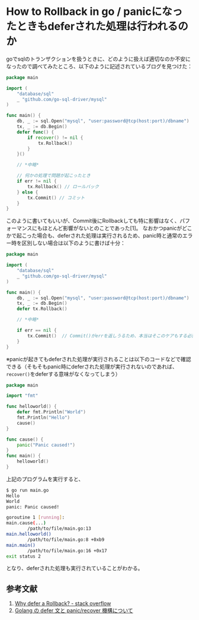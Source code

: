 # How to Rollback in go / panicになったときもdeferされた処理は行われるのか

goでsqlのトランザクションを扱うときに、どのように扱えば適切なのか不安になったので調べてみたところ、以下のように記述されているブログを見つけた：

```go
package main

import (
    "database/sql"
    _ "github.com/go-sql-driver/mysql"
)

func main() {
	db, _ := sql.Open("mysql", "user:password@tcp(host:port)/dbname")
	tx, _ := db.Begin()
	defer func() {
		if recover() != nil {
			tx.Rollback()
		}
	}()

	// *中略*

	// 何かの処理で問題が起こったとき
	if err != nil {
		tx.Rollback() // ロールバック
	} else {
		tx.Commit() // コミット
	}
}

```

このように書いてもいいが、Commit後にRollbackしても特に影響はなく、パフォーマンスにもほとんど影響がないとのことであった[1]。
なおかつpanicがどこかで起こった場合も、deferされた処理は実行されるため、panic時と通常のエラー時を区別しない場合は以下のように書けば十分：
```go
package main

import (
    "database/sql"
    _ "github.com/go-sql-driver/mysql"
)

func main() {
	db, _ := sql.Open("mysql", "user:password@tcp(host:port)/dbname")
	tx, _ := db.Begin()
	defer tx.Rollback()

	// *中略*

	if err == nil {
		tx.Commit()  // Commit()がerrを返しうるため、本当はそこのケアもする必要あり
    }
}

```

※panicが起きてもdeferされた処理が実行されることは以下のコードなどで確認できる（そもそもpanic時にdeferされた処理が実行されないのであれば、`recover()`をdeferする意味がなくなってしまう）

```go
package main

import "fmt"

func helloworld() {
	defer fmt.Println("World")
	fmt.Println("Hello")
	cause()
}

func cause() {
	panic("Panic caused!")
}
func main() {
	helloworld()
}
```

上記のプログラムを実行すると、
```bash
$ go run main.go
Hello
World
panic: Panic caused!

goroutine 1 [running]:
main.cause(...)
        /path/to/file/main.go:13
main.helloworld()
        /path/to/file/main.go:8 +0xb9
main.main()
        /path/to/file/main.go:16 +0x17
exit status 2
```
となり、deferされた処理も実行されていることがわかる。

## 参考文献
1. [Why defer a Rollback? - stack overflow](https://stackoverflow.com/questions/46421602/why-defer-a-rollback)
2. [Golang の defer 文と panic/recover 機構について](https://blog.amedama.jp/entry/2015/10/11/123535)